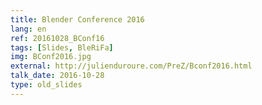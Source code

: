 ```yaml
---
title: Blender Conference 2016
lang: en
ref: 20161028_BConf16
tags: [Slides, BleRiFa]
img: BConf2016.jpg
external: http://julienduroure.com/PreZ/Bconf2016.html
talk_date: 2016-10-28
type: old_slides
---
```

